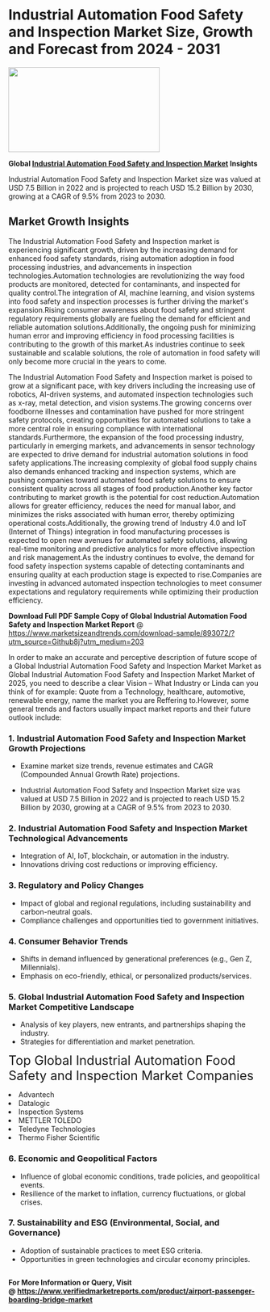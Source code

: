 <H1>Industrial Automation Food Safety and Inspection Market Size, Growth and Forecast from 2024 - 2031</H1><img class="aligncenter size-medium wp-image-584254" src="https://thirdeyenews.in/wp-content/uploads/2024/09/Global-Market-Research-300x168.jpeg" alt="" width="300" height="168" /><p><strong>Global&nbsp;<a href="https://www.marketsizeandtrends.com/download-sample/893072/?utm_source=Github8j?utm_medium=203">Industrial Automation Food Safety and Inspection Market</a> Insights</strong></p><p>Industrial Automation Food Safety and Inspection Market size was valued at USD 7.5 Billion in 2022 and is projected to reach USD 15.2 Billion by 2030, growing at a CAGR of 9.5% from 2023 to 2030.</p><p><h2>Market Growth Insights</h2> <p>The Industrial Automation Food Safety and Inspection market is experiencing significant growth, driven by the increasing demand for enhanced food safety standards, rising automation adoption in food processing industries, and advancements in inspection technologies.Automation technologies are revolutionizing the way food products are monitored, detected for contaminants, and inspected for quality control.The integration of AI, machine learning, and vision systems into food safety and inspection processes is further driving the market's expansion.Rising consumer awareness about food safety and stringent regulatory requirements globally are fueling the demand for efficient and reliable automation solutions.Additionally, the ongoing push for minimizing human error and improving efficiency in food processing facilities is contributing to the growth of this market.As industries continue to seek sustainable and scalable solutions, the role of automation in food safety will only become more crucial in the years to come. </p> <p>The Industrial Automation Food Safety and Inspection market is poised to grow at a significant pace, with key drivers including the increasing use of robotics, AI-driven systems, and automated inspection technologies such as x-ray, metal detection, and vision systems.The growing concerns over foodborne illnesses and contamination have pushed for more stringent safety protocols, creating opportunities for automated solutions to take a more central role in ensuring compliance with international standards.Furthermore, the expansion of the food processing industry, particularly in emerging markets, and advancements in sensor technology are expected to drive demand for industrial automation solutions in food safety applications.The increasing complexity of global food supply chains also demands enhanced tracking and inspection systems, which are pushing companies toward automated food safety solutions to ensure consistent quality across all stages of food production.Another key factor contributing to market growth is the potential for cost reduction.Automation allows for greater efficiency, reduces the need for manual labor, and minimizes the risks associated with human error, thereby optimizing operational costs.Additionally, the growing trend of Industry 4.0 and IoT (Internet of Things) integration in food manufacturing processes is expected to open new avenues for automated safety solutions, allowing real-time monitoring and predictive analytics for more effective inspection and risk management.As the industry continues to evolve, the demand for food safety inspection systems capable of detecting contaminants and ensuring quality at each production stage is expected to rise.Companies are investing in advanced automated inspection technologies to meet consumer expectations and regulatory requirements while optimizing their production efficiency.</p><p><span class=""><strong>Download Full PDF Sample Copy of Global Industrial Automation Food Safety and Inspection Market Report</strong> @ <a href="https://www.marketsizeandtrends.com/download-sample/893072/?utm_source=Github8j?utm_medium=203" target="_blank">https://www.marketsizeandtrends.com/download-sample/893072/?utm_source=Github8j?utm_medium=203</a></span></p><p>In order to make an accurate and perceptive description of future scope of a Global&nbsp;Industrial Automation Food Safety and Inspection Market Market as Global&nbsp;Industrial Automation Food Safety and Inspection Market Market of 2025, you need to describe a clear Vision &ndash; What Industry or Linda can you think of for example: Quote from a Technology, healthcare, automotive, renewable energy, name the market you are Reffering to.However, some general trends and factors usually impact market reports and their future outlook include:</p><h3>1.&nbsp;<strong>Industrial Automation Food Safety and Inspection Market Growth Projections</strong></h3><ul><li>Examine market size trends, revenue estimates and CAGR (Compounded Annual Growth Rate) projections.</li><li><p>Industrial Automation Food Safety and Inspection Market size was valued at USD 7.5 Billion in 2022 and is projected to reach USD 15.2 Billion by 2030, growing at a CAGR of 9.5% from 2023 to 2030.</p></li></ul><h3>2.&nbsp;<strong>Industrial Automation Food Safety and Inspection Market Technological Advancements</strong></h3><ul><li>Integration of AI, IoT, blockchain, or automation in the industry.</li><li>Innovations driving cost reductions or improving efficiency.</li></ul><h3>3.&nbsp;<strong>Regulatory and Policy Changes</strong></h3><ul><li>Impact of global and regional regulations, including sustainability and carbon-neutral goals.</li><li>Compliance challenges and opportunities tied to government initiatives.</li></ul><h3>4.&nbsp;<strong>Consumer Behavior Trends</strong></h3><ul><li>Shifts in demand influenced by generational preferences (e.g., Gen Z, Millennials).</li><li>Emphasis on eco-friendly, ethical, or personalized products/services.</li></ul><h3>5.&nbsp;<strong>Global Industrial Automation Food Safety and Inspection Market Competitive Landscape</strong></h3><ul><li>Analysis of key players, new entrants, and partnerships shaping the industry.</li><li>Strategies for differentiation and market penetration.</li></ul><p data-pm-slice="1 1 []"><span style="color: inherit; font-family: inherit; font-size: 25px;">Top Global Industrial Automation Food Safety and Inspection Market Companies</span></p><div class="" data-test-id=""><p><li>Advantech</li><li> Datalogic</li><li> Inspection Systems</li><li> METTLER TOLEDO</li><li> Teledyne Technologies</li><li> Thermo Fisher Scientific</li></p></div><h3>6.&nbsp;<strong>Economic and Geopolitical Factors</strong></h3><ul><li>Influence of global economic conditions, trade policies, and geopolitical events.</li><li>Resilience of the market to inflation, currency fluctuations, or global crises.</li></ul><h3>7.&nbsp;<strong>Sustainability and ESG (Environmental, Social, and Governance)</strong></h3><ul><li>Adoption of sustainable practices to meet ESG criteria.</li><li>Opportunities in green technologies and circular economy principles.</li></ul><h2><strong style="font-size: 14px;">For More Information or Query, Visit @&nbsp;</strong><a style="background-color: #ffffff; font-size: 14px;" href="https://www.marketsizeandtrends.com/report/industrial-automation-food-safety-and-inspection-market-/" target="_blank">https://www.verifiedmarketreports.com/product/airport-passenger-boarding-bridge-market</a></h2>